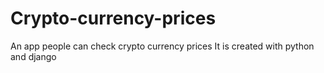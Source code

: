 # Crypto-currency-prices
An app people can check crypto currency prices
It is created with python and django
